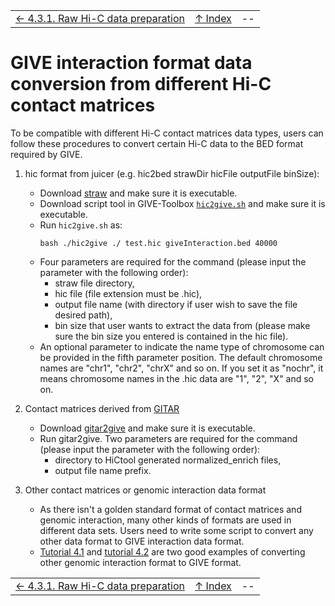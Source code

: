 ||||
| --- | --- | --- |
| [← 4.3.1. Raw Hi-C data preparation](4.3.1-HiCtool.md) | [↑ Index](Readme.md) | -- |

# GIVE interaction format data conversion from different Hi-C contact matrices

To be compatible with different Hi-C contact matrices data types, users can follow these procedures to convert certain Hi-C data to the BED format required by GIVE.

1.  hic format from juicer (e.g. hic2bed strawDir hicFile outputFile binSize):
    *   Download [straw](https://github.com/theaidenlab/straw/wiki/Download) and make sure it is executable.
    *   Download script tool in GIVE-Toolbox [`hic2give.sh`](../GIVE-Toolbox/hic2give.sh) and make sure it is executable.
    *   Run `hic2give.sh` as:
        ```
        bash ./hic2give ./ test.hic giveInteraction.bed 40000
        ```
    * Four parameters are required for the command (please input the parameter with the following order):
        *   straw file directory,
        *   hic file (file extension must be .hic),
        *   output file name (with directory if user wish to save the file desired path),
        *   bin size that user wants to extract the data from (please make sure the bin size you entered is contained in the hic file).
    * An optional parameter to indicate the name type of chromosome can be provided in the fifth parameter position. The default chromosome names are "chr1", "chr2", "chrX" and so on. If you set it as "nochr", it means chromosome names in the .hic data are "1", "2", "X" and so on.

2.  Contact matrices derived from [GITAR](http://www.genomegitar.org)
    *   Download [gitar2give](https://sysbio.ucsd.edu/public/qiw034/gitar2give) and make sure it is executable.
    *   Run gitar2give. Two parameters are required for the command (please input the parameter with the following order):
        *   directory to HiCtool generated normalized_enrich files,
        *   output file name prefix.

3.  Other contact matrices or genomic interaction data format
    * As there isn't a golden standard format of contact matrices and genomic interaction, many other kinds of formats are used in different data sets. Users need to write some script to convert any other data format to GIVE interaction data format.
    *   [Tutorial 4.1](../gallery/Demo1-captureHiC_promoter_contacts) and [tutorial 4.2](../gallery/Demo2-ENCODE2_ChIA-PET) are two good examples of converting other genomic interaction format to GIVE format.

||||
| --- | --- | --- |
| [← 4.3.1. Raw Hi-C data preparation](4.3.1-HiCtool.md) | [↑ Index](Readme.md) | -- |
